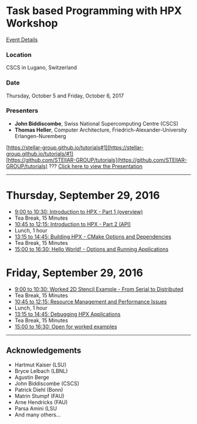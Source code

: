 # Task based Programming with HPX Workshop

[Event Details](http://www.cscs.ch/events/event_detail/index.html?tx_seminars_pi1%5BshowUid%5D=143)

### Location
CSCS in Lugano, Switzerland

### Date
Thursday, October 5 and Friday, October 6, 2017

### Presenters
* **John Biddiscombe**, Swiss National Supercomputing Centre (CSCS)
* **Thomas Heller**, Computer Architecture, Friedrich-Alexander-University Erlangen-Nuremberg

[https://stellar-group.github.io/tutorials#1](https://stellar-group.github.io/tutorials/#1)<br />
[https://github.com/STEllAR-GROUP/tutorials](https://github.com/STEllAR-GROUP/tutorials)
???
[Click here to view the Presentation](https://stellar-group.github.io/tutorials/cscs2016)

---

# Thursday, September 29, 2016

* [9:00 to 10:30: Introduction to HPX - Part 1 (overview)](session1)
* Tea Break, 15 Minutes
* [10:45 to 12:15: Introduction to HPX - Part 2 (API)](session2)
* Lunch, 1 hour
* [13:15 to 14:45: Building HPX - CMake Options and Dependencies](session3)
* Tea Break, 15 Minutes
* [15:00 to 16:30: Hello World! - Options and Running Applications](session4)

# Friday, September 29, 2016

* [9:00 to 10:30: Worked 2D Stencil Example - From Serial to Distributed](session5)
* Tea Break, 15 Minutes
* [10:45 to 12:15: Resource Management and Performance Issues](session6)
* Lunch, 1 hour
* [13:15 to 14:45: Debugging HPX Applications](session7)
* Tea Break, 15 Minutes
* [15:00 to 16:30: Open for worked examples](session8)

---
## Acknowledgements

* Hartmut Kaiser (LSU)
* Bryce Lelbach (LBNL)
* Agustin Berge
* John Biddiscombe (CSCS)
* Patrick Diehl (Bonn)
* Matrin Stumpf (FAU)
* Arne Hendricks (FAU)
* Parsa Amini (LSU
* And many others...

